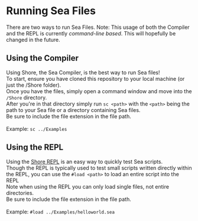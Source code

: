 # Running Sea Files
There are two ways to run Sea Files.
Note: This usage of both the Compiler and the REPL is currently *command-line based*. This will hopefully be changed in the future.<br>

## Using the Compiler
Using Shore, the Sea Compiler, is the best way to run Sea files! <br>
To start, ensure you have cloned this repository to your local machine (or just the /Shore folder).<br>
Once you have the files, simply open a command window and move into the `/Shore` directory.<br>
After you're in that directory simply run `sc <path>` with the `<path>` being the path to your Sea file or a directory containing Sea files.<br>
Be sure to include the file extension in the file path.<br><br>
Example: `sc ../Examples`

## Using the REPL
Using the [Shore REPL](SR.md) is an easy way to quickly test Sea scripts.<br>
Though the REPL is typically used to test small scripts written directly within the REPL, you can use the `#load <path>` to load an entire script into the REPL<br>
Note when using the REPL you can only load single files, not entire directories.<br>
Be sure to include the file extension in the file path.<br><br>
Example: `#load ../Examples/helloworld.sea`
